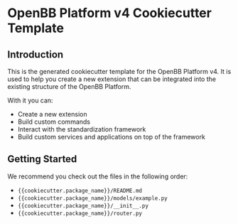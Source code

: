 # OpenBB Platform v4 Cookiecutter Template

## Introduction

This is the generated cookiecutter template for the OpenBB Platform v4.
It is used to help you create a new extension that can be integrated into the existing structure of the OpenBB Platform.

With it you can:

* Create a new extension
* Build custom commands
* Interact with the standardization framework
* Build custom services and applications on top of the framework

## Getting Started

We recommend you check out the files in the following order:

* `{{cookiecutter.package_name}}/README.md`
* `{{cookiecutter.package_name}}/models/example.py`
* `{{cookiecutter.package_name}}/__init__.py`
* `{{cookiecutter.package_name}}/router.py`

